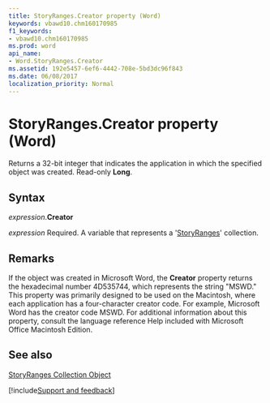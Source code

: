 ```yaml
---
title: StoryRanges.Creator property (Word)
keywords: vbawd10.chm160170985
f1_keywords:
- vbawd10.chm160170985
ms.prod: word
api_name:
- Word.StoryRanges.Creator
ms.assetid: 192e5457-6ef6-4442-708e-5bd3dc96f843
ms.date: 06/08/2017
localization_priority: Normal
---
```



# StoryRanges.Creator property (Word)

Returns a 32-bit integer that indicates the application in which the specified object was created. Read-only  **Long**.


## Syntax

_expression_.**Creator**

_expression_ Required. A variable that represents a '[StoryRanges](Word.storyranges.md)' collection.


## Remarks

If the object was created in Microsoft Word, the  **Creator** property returns the hexadecimal number 4D535744, which represents the string "MSWD." This property was primarily designed to be used on the Macintosh, where each application has a four-character creator code. For example, Microsoft Word has the creator code MSWD. For additional information about this property, consult the language reference Help included with Microsoft Office Macintosh Edition.


## See also


[StoryRanges Collection Object](Word.storyranges.md)

[!include[Support and feedback](~/includes/feedback-boilerplate.md)]